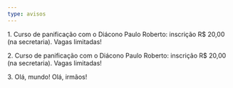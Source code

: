 ```yaml
---
type: avisos
---
```


1\. Curso de panificação com o Diácono Paulo Roberto: inscrição R$ 20,00 (na secretaria). Vagas limitadas!

2\. Curso de panificação com o Diácono Paulo Roberto: inscrição R$ 20,00 (na secretaria). Vagas limitadas!

3\. Olá, mundo! Olá, irmãos!
